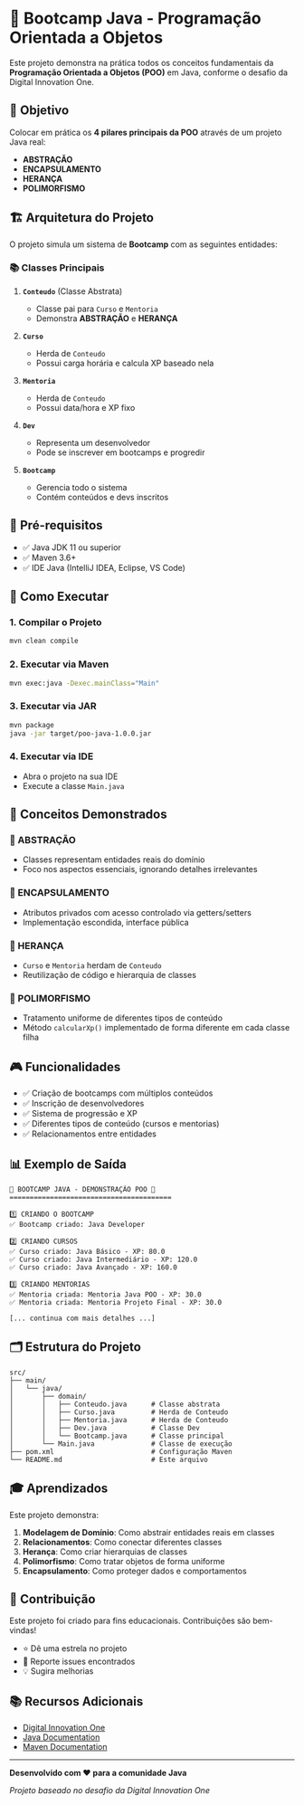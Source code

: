 # 🚀 Bootcamp Java - Programação Orientada a Objetos

Este projeto demonstra na prática todos os conceitos fundamentais da **Programação Orientada a Objetos (POO)** em Java, conforme o desafio da Digital Innovation One.

## 🎯 Objetivo

Colocar em prática os **4 pilares principais da POO** através de um projeto Java real:
- **ABSTRAÇÃO**
- **ENCAPSULAMENTO** 
- **HERANÇA**
- **POLIMORFISMO**

## 🏗️ Arquitetura do Projeto

O projeto simula um sistema de **Bootcamp** com as seguintes entidades:

### 📚 Classes Principais

1. **`Conteudo`** (Classe Abstrata)
   - Classe pai para `Curso` e `Mentoria`
   - Demonstra **ABSTRAÇÃO** e **HERANÇA**

2. **`Curso`** 
   - Herda de `Conteudo`
   - Possui carga horária e calcula XP baseado nela

3. **`Mentoria`**
   - Herda de `Conteudo` 
   - Possui data/hora e XP fixo

4. **`Dev`**
   - Representa um desenvolvedor
   - Pode se inscrever em bootcamps e progredir

5. **`Bootcamp`**
   - Gerencia todo o sistema
   - Contém conteúdos e devs inscritos

## 🔧 Pré-requisitos

- ✅ Java JDK 11 ou superior
- ✅ Maven 3.6+
- ✅ IDE Java (IntelliJ IDEA, Eclipse, VS Code)

## 🚀 Como Executar

### 1. Compilar o Projeto
```bash
mvn clean compile
```

### 2. Executar via Maven
```bash
mvn exec:java -Dexec.mainClass="Main"
```

### 3. Executar via JAR
```bash
mvn package
java -jar target/poo-java-1.0.0.jar
```

### 4. Executar via IDE
- Abra o projeto na sua IDE
- Execute a classe `Main.java`

## 📖 Conceitos Demonstrados

### 🔺 ABSTRAÇÃO
- Classes representam entidades reais do domínio
- Foco nos aspectos essenciais, ignorando detalhes irrelevantes

### 🔺 ENCAPSULAMENTO  
- Atributos privados com acesso controlado via getters/setters
- Implementação escondida, interface pública

### 🔺 HERANÇA
- `Curso` e `Mentoria` herdam de `Conteudo`
- Reutilização de código e hierarquia de classes

### 🔺 POLIMORFISMO
- Tratamento uniforme de diferentes tipos de conteúdo
- Método `calcularXp()` implementado de forma diferente em cada classe filha

## 🎮 Funcionalidades

- ✅ Criação de bootcamps com múltiplos conteúdos
- ✅ Inscrição de desenvolvedores
- ✅ Sistema de progressão e XP
- ✅ Diferentes tipos de conteúdo (cursos e mentorias)
- ✅ Relacionamentos entre entidades

## 📊 Exemplo de Saída

```
🚀 BOOTCAMP JAVA - DEMONSTRAÇÃO POO 🚀
========================================

1️⃣ CRIANDO O BOOTCAMP
✅ Bootcamp criado: Java Developer

2️⃣ CRIANDO CURSOS
✅ Curso criado: Java Básico - XP: 80.0
✅ Curso criado: Java Intermediário - XP: 120.0
✅ Curso criado: Java Avançado - XP: 160.0

3️⃣ CRIANDO MENTORIAS
✅ Mentoria criada: Mentoria Java POO - XP: 30.0
✅ Mentoria criada: Mentoria Projeto Final - XP: 30.0

[... continua com mais detalhes ...]
```

## 🗂️ Estrutura do Projeto

```
src/
├── main/
│   └── java/
│       ├── domain/
│       │   ├── Conteudo.java      # Classe abstrata
│       │   ├── Curso.java         # Herda de Conteudo
│       │   ├── Mentoria.java      # Herda de Conteudo
│       │   ├── Dev.java           # Classe Dev
│       │   └── Bootcamp.java      # Classe principal
│       └── Main.java              # Classe de execução
├── pom.xml                        # Configuração Maven
└── README.md                      # Este arquivo
```

## 🎓 Aprendizados

Este projeto demonstra:

1. **Modelagem de Domínio**: Como abstrair entidades reais em classes
2. **Relacionamentos**: Como conectar diferentes classes
3. **Herança**: Como criar hierarquias de classes
4. **Polimorfismo**: Como tratar objetos de forma uniforme
5. **Encapsulamento**: Como proteger dados e comportamentos

## 🤝 Contribuição

Este projeto foi criado para fins educacionais. Contribuições são bem-vindas!

- ⭐ Dê uma estrela no projeto
- 🐛 Reporte issues encontrados
- 💡 Sugira melhorias

## 📚 Recursos Adicionais

- [Digital Innovation One](https://digitalinnovation.one/)
- [Java Documentation](https://docs.oracle.com/en/java/)
- [Maven Documentation](https://maven.apache.org/guides/)

---

**Desenvolvido com ❤️ para a comunidade Java**

*Projeto baseado no desafio da Digital Innovation One*
